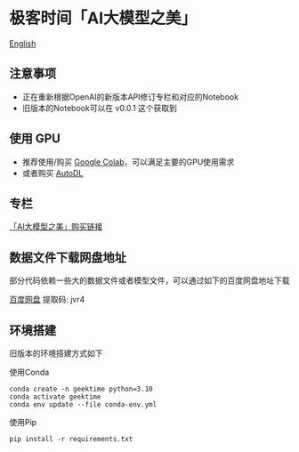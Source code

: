 # 极客时间「AI大模型之美」

[English](README.md)

## 注意事项

* 正在重新根据OpenAI的新版本API修订专栏和对应的Notebook
* 旧版本的Notebook可以在 v0.0.1 这个获取到

## 使用 GPU

* 推荐使用/购买 [Google Colab](https://colab.google)，可以满足主要的GPU使用需求
* 或者购买 [AutoDL](https://autodl.com/home)

## 专栏

[「AI大模型之美」购买链接](https://time.geekbang.org/column/intro/100541001)

## 数据文件下载网盘地址

部分代码依赖一些大的数据文件或者模型文件，可以通过如下的百度网盘地址下载

[百度网盘](https://pan.baidu.com/s/1Cl0eFNLOkQqquf9ls0trEw) 提取码: jvr4


## 环境搭建

旧版本的环境搭建方式如下

使用Conda
```
conda create -n geektime python=3.10
conda activate geektime
conda env update --file conda-env.yml
```

使用Pip
```
pip install -r requirements.txt
```

